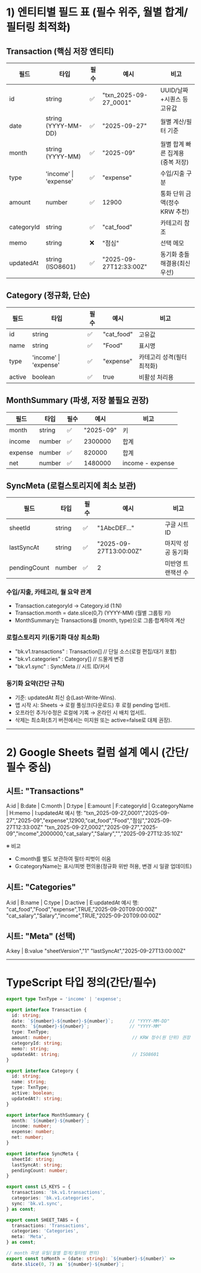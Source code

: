 # 1) 엔티티별 필드 표 (필수 위주, 월별 합계/필터링 최적화)

## Transaction (핵심 저장 엔티티)
| 필드        | 타입                      | 필수 | 예시                        | 비고 |
|-------------|---------------------------|------|-----------------------------|------|
| id          | string                    | ✅   | "txn_2025-09-27_0001"       | UUID/날짜+시퀀스 등 고유값 |
| date        | string (YYYY-MM-DD)       | ✅   | "2025-09-27"                | 월별 계산/필터 기준 |
| month       | string (YYYY-MM)          | ✅   | "2025-09"                   | 월별 합계 빠른 집계용(중복 저장) |
| type        | 'income' \| 'expense'     | ✅   | "expense"                   | 수입/지출 구분 |
| amount      | number                    | ✅   | 12900                       | 통화 단위 금액(정수 KRW 추천) |
| categoryId  | string                    | ✅   | "cat_food"                  | 카테고리 참조 |
| memo        | string                    | ❌   | "점심"                      | 선택 메모 |
| updatedAt   | string (ISO8601)          | ✅   | "2025-09-27T12:33:00Z"      | 동기화 충돌 해결용(최신 우선) |

## Category (정규화, 단순)
| 필드   | 타입                      | 필수 | 예시         | 비고 |
|--------|---------------------------|------|--------------|------|
| id     | string                    | ✅   | "cat_food"   | 고유값 |
| name   | string                    | ✅   | "Food"       | 표시명 |
| type   | 'income' \| 'expense'     | ✅   | "expense"    | 카테고리 성격(필터 최적화) |
| active | boolean                   | ✅   | true         | 비활성 처리용 |

## MonthSummary (파생, 저장 불필요 권장)
| 필드      | 타입    | 필수 | 예시     | 비고 |
|-----------|---------|------|----------|------|
| month     | string  | ✅   | "2025-09"| 키 |
| income    | number  | ✅   | 2300000  | 합계 |
| expense   | number  | ✅   | 820000   | 합계 |
| net       | number  | ✅   | 1480000  | income - expense |

## SyncMeta (로컬스토리지에 최소 보관)
| 필드          | 타입    | 필수 | 예시                       | 비고 |
|---------------|---------|------|----------------------------|------|
| sheetId       | string  | ✅   | "1AbcDEF..."               | 구글 시트 ID |
| lastSyncAt    | string  | ✅   | "2025-09-27T13:00:00Z"     | 마지막 성공 동기화 |
| pendingCount  | number  | ✅   | 2                          | 미반영 트랜잭션 수 |

### 수입/지출, 카테고리, 월 요약 관계
- Transaction.categoryId → Category.id (1:N)
- Transaction.month = date.slice(0,7) (YYYY-MM) (월별 그룹핑 키)
- MonthSummary는 Transactions를 (month, type)으로 그룹·합계하여 계산

### 로컬스토리지 키(동기화 대상 최소화)
- "bk.v1.transactions" : Transaction[]   // 단일 소스(로컬 편집/대기 포함)
- "bk.v1.categories"   : Category[]      // 드물게 변경
- "bk.v1.sync"         : SyncMeta        // 시트 ID/커서

### 동기화 요약(간단 규칙)
- 기준: updatedAt 최신 승(Last-Write-Wins).
- 앱 시작 시: Sheets → 로컬 풀싱크(다운로드) 후 로컬 pending 업서트.
- 오프라인 추가/수정은 로컬에 기록 → 온라인 시 배치 업서트.
- 삭제는 최소화(초기 버전에서는 미지원 또는 active=false로 대체 권장).

-----------------------------------------------------------------------

# 2) Google Sheets 컬럼 설계 예시 (간단/필수 중심)

## 시트: "Transactions"
A:id | B:date | C:month | D:type | E:amount | F:categoryId | G:categoryName | H:memo | I:updatedAt
예시 행:
"txn_2025-09-27_0001","2025-09-27","2025-09","expense",12900,"cat_food","Food","점심","2025-09-27T12:33:00Z"
"txn_2025-09-27_0002","2025-09-27","2025-09","income",2000000,"cat_salary","Salary","","2025-09-27T12:35:10Z"

※ 비고
- C:month를 별도 보관하여 필터·피벗이 쉬움
- G:categoryName는 표시/피벗 편의용(정규화 위반 허용, 변경 시 일괄 업데이트)

## 시트: "Categories"
A:id | B:name | C:type | D:active | E:updatedAt
예시 행:
"cat_food","Food","expense",TRUE,"2025-09-20T09:00:00Z"
"cat_salary","Salary","income",TRUE,"2025-09-20T09:00:00Z"

## 시트: "Meta" (선택)
A:key | B:value
"sheetVersion","1"
"lastSyncAt","2025-09-27T13:00:00Z"

-----------------------------------------------------------------------

# TypeScript 타입 정의(간단/필수)

```typescript
export type TxnType = 'income' | 'expense';

export interface Transaction {
  id: string;
  date: `${number}-${number}-${number}`;      // "YYYY-MM-DD"
  month: `${number}-${number}`;               // "YYYY-MM"
  type: TxnType;
  amount: number;                              // KRW 정수(원 단위) 권장
  categoryId: string;
  memo?: string;
  updatedAt: string;                           // ISO8601
}

export interface Category {
  id: string;
  name: string;
  type: TxnType;
  active: boolean;
  updatedAt?: string;
}

export interface MonthSummary {
  month: `${number}-${number}`;
  income: number;
  expense: number;
  net: number;
}

export interface SyncMeta {
  sheetId: string;
  lastSyncAt: string;
  pendingCount: number;
}

export const LS_KEYS = {
  transactions: 'bk.v1.transactions',
  categories: 'bk.v1.categories',
  sync: 'bk.v1.sync',
} as const;

export const SHEET_TABS = {
  transactions: 'Transactions',
  categories: 'Categories',
  meta: 'Meta',
} as const;

// month 파생 유틸(월별 합계/필터링 편의)
export const toMonth = (date: string): `${number}-${number}` =>
  date.slice(0, 7) as `${number}-${number}`;

```
